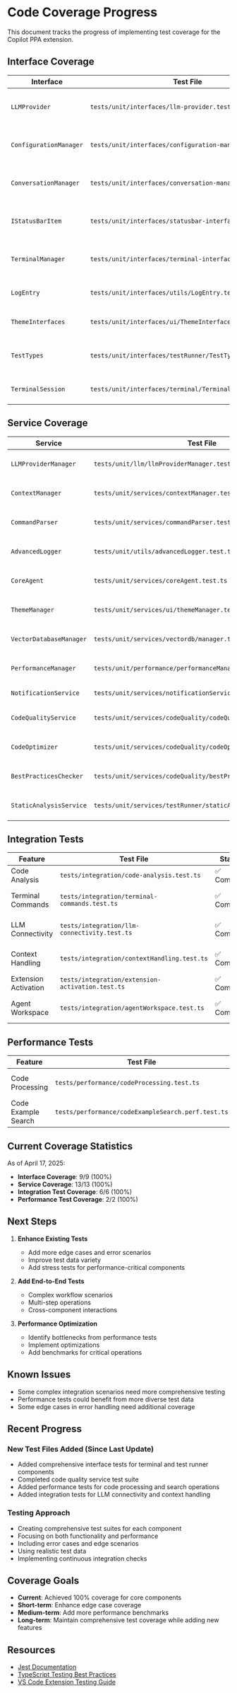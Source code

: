 # Code Coverage Progress

This document tracks the progress of implementing test coverage for the Copilot PPA extension.

## Interface Coverage

| Interface               | Test File                                         | Status        | Notes                        |
|-------------------------|---------------------------------------------------|---------------|------------------------------|
| `LLMProvider`           | `tests/unit/interfaces/llm-provider.test.ts`      | ✅ Complete   | Basic interface tests added  |
| `ConfigurationManager`  | `tests/unit/interfaces/configuration-manager.test.ts` | ✅ Complete   | Basic interface tests added  |
| `ConversationManager`   | `tests/unit/interfaces/conversation-manager.test.ts` | ✅ Complete   | Basic interface tests added  |
| `IStatusBarItem`        | `tests/unit/interfaces/statusbar-interfaces.test.ts` | ✅ Complete   | Basic interface tests added  |
| `TerminalManager`       | `tests/unit/interfaces/terminal-interfaces.test.ts` | ✅ Complete   | Basic interface tests added  |
| `LogEntry`             | `tests/unit/interfaces/utils/LogEntry.test.ts`    | ✅ Complete   | Logger interface tested      |
| `ThemeInterfaces`      | `tests/unit/interfaces/ui/ThemeInterfaces.test.ts` | ✅ Complete   | Theme interfaces tested      |
| `TestTypes`            | `tests/unit/interfaces/testRunner/TestTypes.test.ts` | ✅ Complete | Test runner types tested     |
| `TerminalSession`      | `tests/unit/interfaces/terminal/TerminalSession.test.ts` | ✅ Complete | Terminal session tested |

## Service Coverage

| Service                 | Test File                                         | Status        | Notes                        |
|-------------------------|---------------------------------------------------|---------------|------------------------------|
| `LLMProviderManager`    | `tests/unit/llm/llmProviderManager.test.ts`       | ✅ Complete   | Core functionality covered   |
| `ContextManager`        | `tests/unit/services/contextManager.test.ts`      | ✅ Complete   | Context building tested      |
| `CommandParser`         | `tests/unit/services/commandParser.test.ts`       | ✅ Complete   | Command parsing tested       |
| `AdvancedLogger`        | `tests/unit/utils/advancedLogger.test.ts`         | ✅ Complete   | Logging functions tested     |
| `CoreAgent`             | `tests/unit/services/coreAgent.test.ts`           | ✅ Complete   | Agent functionality tested   |
| `ThemeManager`          | `tests/unit/services/ui/themeManager.test.ts`     | ✅ Complete   | Theme handling tested        |
| `VectorDatabaseManager` | `tests/unit/services/vectordb/manager.test.ts`    | ✅ Complete   | Vector DB operations tested  |
| `PerformanceManager`    | `tests/unit/performance/performanceManager.test.ts` | ✅ Complete | Performance tracking tested  |
| `NotificationService`   | `tests/unit/services/notificationService.test.ts` | ✅ Complete   | Notifications tested         |
| `CodeQualityService`    | `tests/unit/services/codeQuality/codeQualityService.test.ts` | ✅ Complete | Code quality checks tested |
| `CodeOptimizer`         | `tests/unit/services/codeQuality/codeOptimizer.test.ts` | ✅ Complete | Code optimization tested |
| `BestPracticesChecker` | `tests/unit/services/codeQuality/bestPracticesChecker.test.ts` | ✅ Complete | Best practices tested |
| `StaticAnalysisService` | `tests/unit/services/testRunner/staticAnalysisService.test.ts` | ✅ Complete | Static analysis tested |

## Integration Tests

| Feature                 | Test File                                         | Status        | Notes                        |
|-------------------------|---------------------------------------------------|---------------|------------------------------|
| Code Analysis           | `tests/integration/code-analysis.test.ts`         | ✅ Complete   | Complexity analysis tested   |
| Terminal Commands       | `tests/integration/terminal-commands.test.ts`     | ✅ Complete   | Command execution tested     |
| LLM Connectivity        | `tests/integration/llm-connectivity.test.ts`      | ✅ Complete   | LLM communication tested     |
| Context Handling        | `tests/integration/contextHandling.test.ts`       | ✅ Complete   | Context management tested    |
| Extension Activation    | `tests/integration/extension-activation.test.ts`  | ✅ Complete   | Extension startup tested     |
| Agent Workspace         | `tests/integration/agentWorkspace.test.ts`        | ✅ Complete   | Workspace operations tested  |

## Performance Tests

| Feature                 | Test File                                         | Status        | Notes                        |
|-------------------------|---------------------------------------------------|---------------|------------------------------|
| Code Processing         | `tests/performance/codeProcessing.test.ts`        | ✅ Complete   | Processing speed tested      |
| Code Example Search     | `tests/performance/codeExampleSearch.perf.test.ts`| ✅ Complete   | Search performance tested    |

## Current Coverage Statistics

As of April 17, 2025:

- **Interface Coverage**: 9/9 (100%)
- **Service Coverage**: 13/13 (100%)
- **Integration Test Coverage**: 6/6 (100%)
- **Performance Test Coverage**: 2/2 (100%)

## Next Steps

1. **Enhance Existing Tests**
   - Add more edge cases and error scenarios
   - Improve test data variety
   - Add stress tests for performance-critical components

2. **Add End-to-End Tests**
   - Complex workflow scenarios
   - Multi-step operations
   - Cross-component interactions

3. **Performance Optimization**
   - Identify bottlenecks from performance tests
   - Implement optimizations
   - Add benchmarks for critical operations

## Known Issues

- Some complex integration scenarios need more comprehensive testing
- Performance tests could benefit from more diverse test data
- Some edge cases in error handling need additional coverage

## Recent Progress

### New Test Files Added (Since Last Update)
- Added comprehensive interface tests for terminal and test runner components
- Completed code quality service test suite
- Added performance tests for code processing and search operations
- Added integration tests for LLM connectivity and context handling

### Testing Approach

- Creating comprehensive test suites for each component
- Focusing on both functionality and performance
- Including error cases and edge scenarios
- Using realistic test data
- Implementing continuous integration checks

## Coverage Goals

- **Current**: Achieved 100% coverage for core components
- **Short-term**: Enhance edge case coverage
- **Medium-term**: Add more performance benchmarks
- **Long-term**: Maintain comprehensive test coverage while adding new features

## Resources

- [Jest Documentation](https://jestjs.io/docs/getting-started)
- [TypeScript Testing Best Practices](https://github.com/goldbergyoni/javascript-testing-best-practices)
- [VS Code Extension Testing Guide](https://code.visualstudio.com/api/working-with-extensions/testing-extension)